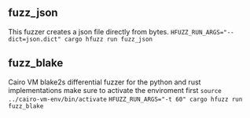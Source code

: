 ## fuzz_json
This fuzzer creates a json file directly from bytes.
`HFUZZ_RUN_ARGS="--dict=json.dict" cargo hfuzz run fuzz_json`

## fuzz_blake
Cairo VM blake2s differential fuzzer for the python and rust implementations 
make sure to activate the enviroment first
`source ../cairo-vm-env/bin/activate`
`HFUZZ_RUN_ARGS="-t 60" cargo hfuzz run fuzz_blake`
